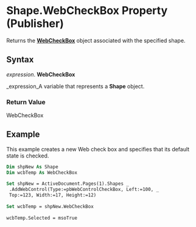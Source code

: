 
# Shape.WebCheckBox Property (Publisher)

Returns the  **[WebCheckBox](adcdf233-50b8-acbe-e52f-1e86e175b31d.md)** object associated with the specified shape.


## Syntax

 _expression_. **WebCheckBox**

 _expression_A variable that represents a  **Shape** object.


### Return Value

WebCheckBox


## Example

This example creates a new Web check box and specifies that its default state is checked.


```vb
Dim shpNew As Shape 
Dim wcbTemp As WebCheckBox 
 
Set shpNew = ActiveDocument.Pages(1).Shapes _ 
 .AddWebControl(Type:=pbWebControlCheckBox, Left:=100, _ 
 Top:=123, Width:=17, Height:=12) 
 
Set wcbTemp = shpNew.WebCheckBox 
 
wcbTemp.Selected = msoTrue
```

